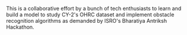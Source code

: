 This is a collaborative effort by a bunch of tech enthusiasts to learn and build a model to study CY-2's OHRC dataset and implement obstacle recognition algorithms as demanded by ISRO's Bharatiya Antriksh Hackathon.